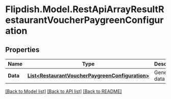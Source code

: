 # Flipdish.Model.RestApiArrayResultRestaurantVoucherPaygreenConfiguration
## Properties

Name | Type | Description | Notes
------------ | ------------- | ------------- | -------------
**Data** | [**List&lt;RestaurantVoucherPaygreenConfiguration&gt;**](RestaurantVoucherPaygreenConfiguration.md) | Generic data object. | 

[[Back to Model list]](../README.md#documentation-for-models) [[Back to API list]](../README.md#documentation-for-api-endpoints) [[Back to README]](../README.md)

